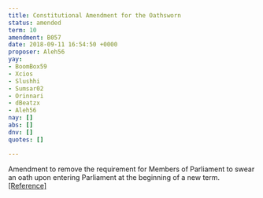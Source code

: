 ```yaml
---
title: Constitutional Amendment for the Oathsworn
status: amended
term: 10
amendment: B057
date: 2018-09-11 16:54:50 +0000
proposer: Aleh56
yay:
- BoomBox59
- Xcios
- Slushhi
- Sumsar02
- Orinnari
- dBeatzx
- Aleh56
nay: []
abs: []
dnv: []
quotes: []

---
```

Amendment to remove the requirement for Members of Parliament to swear an oath upon entering Parliament at the beginning of a new term. [\[Reference\]](https://docs.google.com/document/d/1qSYyR-xfOsu9W6ExEiCfH-NK8I_igM4dO97nhvj4alw/edit)